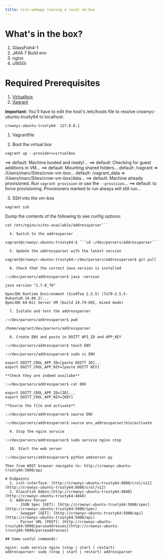 ```yaml
---
title: crol-webapp running a local vm-box
---
```


# What's in the box?

  1. GlassFish4-1
  2. JAVA 7 Build env
  3. nginx
  4. uWSGI

# Required Prerequisites

  1. [Virtualbox](https://www.virtualbox.org/)
  2. [Vagrant](https://www.vagrantup.com/)

**Important:** You'll have to edit the host's /etc/hosts file to resolve crownyc-ubuntu-trusty64 to localhost.

```crownyc-ubuntu-trusty64	127.0.0.1```

  1. Vagrantfile

  2. Boot the virtual box

```vagrant up --provider=virtualbox```

==> default: Machine booted and ready!...
==> default: Checking for guest additions in VM...
==> default: Mounting shared folders...
    default: /vagrant => /Users/marc/Sites/crow-vm-box...
    default: /vagrant_data => /Users/marc/Sites/crow-vm-box/data...
    ==> default: Machine already provisioned. Run `vagrant provision` or use the `--provision`...
    ==> default: to force provisioning. Provisioners marked to run always will still run...

  3. SSH into the vm-box

```vagrant ssh```

Dump the contents of the following to see config options:

```cat /etc/init/addressparser.conf...
cat /etc/nginx/sites-available/addressparser```

  4. Switch to the addresparser 

vagrant@crownyc-ubuntu-trusty64:$ ```cd ~/dev/parsers/addressparser```

  5. Update the addressparser with the latest version

vagrant@crownyc-ubuntu-trusty64:~/dev/parsers/addressparser$ git pull

  6. Check that the correct Java version is installed

:~/dev/parsers/addressparser$ java -version

java version "1.7.0_79"

OpenJDK Runtime Environment (IcedTea 2.5.5) (7u79-2.5.5-0ubuntu0.14.04.2)...
OpenJDK 64-Bit Server VM (build 24.79-b02, mixed mode)

  7. Isolate and test the addressparser

:~/dev/parsers/addressparser$ pwd

/home/vagrant/dev/parsers/addressparser

  8. Create ENV and paste in DOITT API_ID and APP_KEY

:~/dev/parsers/addressparser$ touch ENV

:~/dev/parsers/addressparser$ sudo vi ENV

export DOITT_CROL_APP_ID=[paste DOITT ID]...
export DOITT_CROL_APP_KEY=[paste DOITT KEY]

**Check they are indeed availabe**

:~/dev/parsers/addressparser$ cat ENV

export DOITT_CROL_APP_ID=[ID]...
export DOITT_CROL_APP_KEY=[KEY]

**Source the file and activate**

:~/dev/parsers/addressparser$ source ENV

:~/dev/parsers/addressparser$ source env_addressparser/bin/activate

  9. Stop the nginx service

:~/dev/parsers/addressparser$ sudo service nginx stop

  10. Start the web server

:~/dev/parsers/addressparser$ python webserver.py

Then from HOST browser navigate to: http://crownyc-ubuntu-trusty64:5000/api

# Endpoints 
  1. crol-interface: [http://crownyc-ubuntu-trusty64:8080/crol/v12](http://crownyc-ubuntu-trusty64:8080/crol/v12)
  2. GlassFish Admin:[http://crownyc-ubuntu-trusty64:4848](http://crownyc-ubuntu-trusty64:4848)
  3. Address Parser 
     - JSON Spec [GET]: [http://crownyc-ubuntu-trusty64:5000/spec](http://crownyc-ubuntu-trusty64:5000/spec)
     - Swagger [GET]: [http://crownyc-ubuntu-trusty64:5000/api](http://crownyc-ubuntu-trusty64:5000/api)
     - Parser URL [POST]: [http://crownyc-ubuntu-trusty64:5000/parseaddresses](http://crownyc-ubuntu-trusty64:5000/parseaddresses)

## Some useful commands: 

nginx: sudo service nginx (stop | start | restart)
addressparser: sudo (stop | start | restart) addressparser

